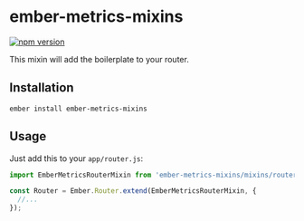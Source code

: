 # ember-metrics-mixins

[![npm version](https://badge.fury.io/js/ember-metrics-mixins.svg)](https://badge.fury.io/js/ember-metrics-mixins)

This mixin will add the boilerplate to your router.

## Installation

`ember install ember-metrics-mixins`

## Usage

Just add this to your `app/router.js`:

```js
import EmberMetricsRouterMixin from 'ember-metrics-mixins/mixins/router';

const Router = Ember.Router.extend(EmberMetricsRouterMixin, {
  //...
});
```
